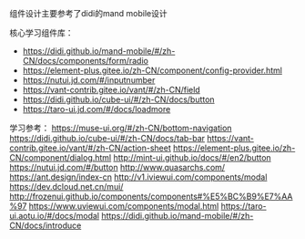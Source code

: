 

组件设计主要参考了didi的mand mobile设计

核心学习组件库：
- https://didi.github.io/mand-mobile/#/zh-CN/docs/components/form/radio
- https://element-plus.gitee.io/zh-CN/component/config-provider.html
- https://nutui.jd.com/#/inputnumber
- https://vant-contrib.gitee.io/vant/#/zh-CN/field
- https://didi.github.io/cube-ui/#/zh-CN/docs/button
- https://taro-ui.jd.com/#/docs/loadmore



学习参考：
https://muse-ui.org/#/zh-CN/bottom-navigation
https://didi.github.io/cube-ui/#/zh-CN/docs/tab-bar
https://vant-contrib.gitee.io/vant/#/zh-CN/action-sheet 
https://element-plus.gitee.io/zh-CN/component/dialog.html
http://mint-ui.github.io/docs/#/en2/button
https://nutui.jd.com/#/button
http://www.quasarchs.com/
https://ant.design/index-cn
http://v1.iviewui.com/components/modal
https://dev.dcloud.net.cn/mui/
http://frozenui.github.io/components/components#%E5%BC%B9%E7%AA%97
https://www.uviewui.com/components/modal.html
https://taro-ui.aotu.io/#/docs/modal
https://didi.github.io/mand-mobile/#/zh-CN/docs/introduce